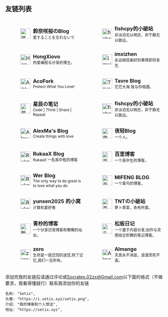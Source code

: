## 友链列表

<style>
.friend-card {
  display: flex;
  align-items: center;
  width: 100%;
  min-height: 48px;
  text-decoration: none !important;
  color: inherit;
  outline: none !important;
  border: none !important;
  box-sizing: border-box;
  transition: background 0.2s;
  padding-left: 20px; /* 卡片整体左侧留白 */
}
.friend-card:focus,
.friend-card:hover {
  outline: none !important;
  border: none !important;
  text-decoration: none !important;
  background: #f5f5f5;
}
.friend-card img {
  margin-left: 20px;           /* 保证头像紧贴卡片左侧 */
  margin-right: 8px;        /* 头像与文字间距 */
}
</style>

<table style="border-collapse:separate; border-spacing:0 10px;">
<tr>
    <td style="padding:8px 8px; width:320px;">
      <a href="https://blog.strarry.top" target="_blank" class="friend-card">
        <img src="https://q2.qlogo.cn/headimg_dl?dst_uin=2731443459&spec=5" width="32" height="32" alt="星辰の笔记头像"/>
        <div>
          <b>鈴奈咲桜のBlog</b><br/>
          <span style="font-size:12px;">愛することを忘れないで</span>
        </div>
      </a>
    </td>
    <td style="padding:8px 8px; width:320px;">
      <a href="https://blog.fis.ink" target="_blank" class="friend-card">
        <img src="https://www.fis.ink/img/logo.png" width="32" height="32" alt="fishcpy的小破站头像"/>
        <div>
          <b>fishcpy的小破站</b><br/>
          <span style="font-size:12px;">非淡泊无以明志，非宁静无以致远。</span>
        </div>
      </a>
    </td>
  </tr>
  <tr>
    <td style="padding:8px 8px; width:320px;">
      <a href="https://blog.hongxiovo.cn/" target="_blank" class="friend-card">
        <img src="https://avatars.githubusercontent.com/u/177866244?v=4" width="32" height="32" alt="HongXiovo头像"/>
        <div>
          <b>HongXiovo</b><br/>
          <span style="font-size:12px;">热爱编程与分享的博主。</span>
        </div>
      </a>
    </td>
    <td style="padding:8px 8px; width:320px;">
      <a href="https://www.imxizhen.asia" target="_blank" class="friend-card">
        <img src="https://q1.qlogo.cn/g?b=qq&nk=89525295&s=640" width="32" height="32" alt="imxizhen头像"/>
        <div>
          <b>imxizhen</b><br/>
          <span style="font-size:12px;">永远相信美好的事情即将发生.</span>
        </div>
      </a>
    </td>
  </tr>
  <tr>
    <td style="padding:8px 8px; width:320px;">
      <a href="https://2x.nz/" target="_blank" class="friend-card">
        <img src="https://q2.qlogo.cn/headimg_dl?dst_uin=2726730791&spec=5" width="32" height="32" alt="AcoFork头像"/>
        <div>
          <b>AcoFork</b><br/>
          <span style="font-size:12px;">Protect What You Love!</span>
        </div>
      </a>
    </td>
    <td style="padding:8px 8px; width:320px;">
      <a href="https://blog.tsd.my" target="_blank" class="friend-card">
        <img src="https://q1.qlogo.cn/g?b=qq&nk=2987304764&s=640" width="32" height="32" alt="Tavre Blog头像"/>
        <div>
          <b>Tavre Blog</b><br/>
          <span style="font-size:12px;">茫茫大海 我与你相遇。</span>
        </div>
      </a>
    </td>
  </tr>
  <tr>
    <td style="padding:8px 8px; width:320px;">
      <a href="https://blog.strarry.top" target="_blank" class="friend-card">
        <img src="https://blog.strarry.top/avatar.jpg" width="32" height="32" alt="星辰の笔记头像"/>
        <div>
          <b>星辰の笔记</b><br/>
          <span style="font-size:12px;">Code | Think | Share | Repeat</span>
        </div>
      </a>
    </td>
    <td style="padding:8px 8px; width:320px;">
      <a href="https://blog.fis.ink" target="_blank" class="friend-card">
        <img src="https://www.fis.ink/img/logo.png" width="32" height="32" alt="fishcpy的小破站头像"/>
        <div>
          <b>fishcpy的小破站</b><br/>
          <span style="font-size:12px;">非淡泊无以明志，非宁静无以致远。</span>
        </div>
      </a>
    </td>
  </tr>
  <tr>
    <td style="padding:8px 8px; width:320px;">
      <a href="https://blog.alexma.top/" target="_blank" class="friend-card">
        <img src="https://blog-backend.alexma.top/api/v2/objects/avatar/112zjnt1f3c2cf3prp.webp" width="32" height="32" alt="AlexMa's Blog头像"/>
        <div>
          <b>AlexMa's Blog</b><br/>
          <span style="font-size:12px;">Create things with love</span>
        </div>
      </a>
    </td>
    <td style="padding:8px 8px; width:320px;">
      <a href="https://blog.yeqing.net/" target="_blank" class="friend-card">
        <img src="https://image.yeqing.net/i/2025/05/15/62868e67dff91285992985db0cce57d5.webp" width="32" height="32" alt="夜轻Blog头像"/>
        <div>
          <b>夜轻Blog</b><br/>
          <span style="font-size:12px;">一个人。</span>
        </div>
      </a>
    </td>
  </tr>
  <tr>
    <td style="padding:8px 8px; width:320px;">
      <a href="https://blogs.rukaax.top" target="_blank" class="friend-card">
        <img src="https://blogs.rukaax.top/pic/icon.png" width="32" height="32" alt="RukaaX Blog头像"/>
        <div>
          <b>RukaaX Blog</b><br/>
          <span style="font-size:12px;">RukaaX 一名高中牲的博客</span>
        </div>
      </a>
    </td>
    <td style="padding:8px 8px; width:320px;">
      <a href="https://blog.my0811.cn/" target="_blank" class="friend-card">
        <img src="https://blog.my0811.cn/favicon.ico" width="32" height="32" alt="百里博客头像"/>
        <div>
          <b>百里博客</b><br/>
          <span style="font-size:12px;">一个高中生的博客。</span>
        </div>
      </a>
    </td>
  </tr>
  <tr>
    <td style="padding:8px 8px; width:320px;">
      <a href="https://blog.isyyo.com/" target="_blank" class="friend-card">
        <img src="https://blog.isyyo.com/favicon/logo.png" width="32" height="32" alt="RukaaX Blog头像"/>
        <div>
          <b>Wer Blog</b><br/>
          <span style="font-size:12px;">The only way to do great is to love what you do</span>
        </div>
      </a>
    </td>
    <td style="padding:8px 8px; width:320px;">
      <a href="https://blog.imbee.top/" target="_blank" class="friend-card">
        <img src="https://blog.imbee.top/images/logo/logo.webp" width="32" height="32" alt="百里博客头像"/>
        <div>
          <b>MIFENG BLOG</b><br/>
          <span style="font-size:12px;">一个菜鸟的博客。</span>
        </div>
      </a>
    </td>
  </tr>
  <tr>
    <td style="padding:8px 8px; width:320px;">
      <a href="https://www.yunsen2025.top/" target="_blank" class="friend-card">
        <img src="https://img.alicdn.com/bao/uploaded/i4/O1CN01TWOpM42DSyY5nC0hM_!!0-mtopupload.jpg" width="32" height="32" alt="RukaaX Blog头像"/>
        <div>
          <b>yunsen2025 的小窝</b><br/>
          <span style="font-size:12px;">计算机爱好者</span>
        </div>
      </a>
    </td>
    <td style="padding:8px 8px; width:320px;">
      <a href="https://blog.tnto.fun/" target="_blank" class="friend-card">
        <img src="https://cdn.fis.ink/cdn/2025/08/15/689ed0ef4b2a3.webp" width="32" height="32" alt="百里博客头像"/>
        <div>
          <b>TNTの小破站</b><br/>
          <span style="font-size:12px;">萝卜青菜，各有所爱。</span>
        </div>
      </a>
    </td>
  </tr>
  <tr>
    <td style="padding:8px 8px; width:320px;">
      <a href="https://blog.qmiao.top" target="_blank" class="friend-card">
        <img src="" width="32" height="32" alt="暂无头像"/>
        <div>
          <b>青杪的博客</b><br/>
          <span style="font-size:12px;">一个分享日常博客和懒懒的站长。</span>
        </div>
      </a>
    </td>
    <td style="padding:8px 8px; width:320px;">
      <a href="https://blog.mysqil.com/" target="_blank" class="friend-card">
        <img src="http://q.qlogo.cn/headimg_dl?dst_uin=3231515355&spec=640&img_type=jpg" width="32" height="32" alt="头像"/>
        <div>
          <b>松板日记</b><br/>
          <span style="font-size:12px;">一个基于内容分享,创作与灵感结合折腾的笔记博客。</span>
        </div>
      </a>
    </td>
  </tr>
  </tr>
  <tr>
    <td style="padding:8px 8px; width:320px;">
      <a href="https://vtdd.vip" target="_blank" class="friend-card">
        <img src="https://vtdd.vip/_astro/lx.U15Ju0Ce_1mLhMp.webp" width="32" height="32" alt="zero头像"/>
        <div>
          <b>zero</b><br/>
          <span style="font-size:12px;">生命是一座迂回的迷宫,除了记忆,我们一无所有。</span>
        </div>
      </a>
    </td>
    <td style="padding:8px 8px; width:320px;">
      <a href="https://www.almango.cn/" target="_blank" class="friend-card">
        <img src="https://www.almango.cn/img/favicon.png" width="32" height="32" alt="Almango头像"/>
        <div>
          <b>Almango</b><br/>
          <span style="font-size:12px;">天真永不消逝，浪漫至死不渝。</span>
        </div>
      </a>
    </td>
  </tr>
</table>

添加完我的友链后请通过评论或[Socrates.02zx@Gmail.com](mailto:Socrates.02zx@Gmail.com)以下面的格式（不做要求，我看得懂就行）联系我添加你的友链

```
名称: "Setix",
头像: "https://i.setix.xyz/setix.png",
介绍: "我的博客和个人想法",
地址: "https://setix.xyz",
```